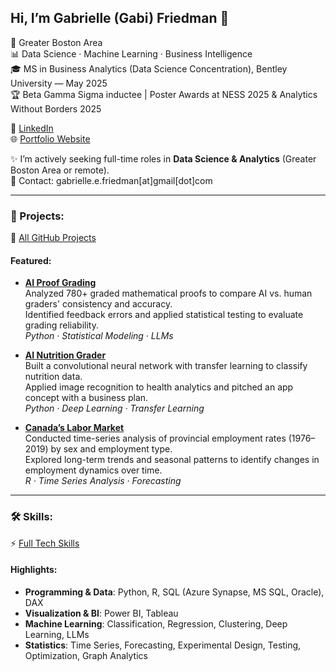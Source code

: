 ## Hi, I’m Gabrielle (Gabi) Friedman 👋

📍 Greater Boston Area  
📊 Data Science · Machine Learning · Business Intelligence   
🎓 MS in Business Analytics (Data Science Concentration), Bentley University — May 2025   
🏆 Beta Gamma Sigma inductee | Poster Awards at NESS 2025 & Analytics Without Borders 2025    

💼 [LinkedIn](https://www.linkedin.com/in/gabriellefriedman)    
🌐 [Portfolio Website](https://gfriedman77.github.io)   


✨ I’m actively seeking full-time roles in **Data Science & Analytics** (Greater Boston Area or remote).  
📧 Contact: gabrielle.e.friedman[at]gmail[dot]com

---

### 🔬 Projects:   
🐙 [All GitHub Projects](https://gfriedman77.github.io/projects/)    

#### Featured:  
- [**AI Proof Grading**](https://gfriedman77.github.io/project/research/)  
  Analyzed 780+ graded mathematical proofs to compare AI vs. human graders' consistency and accuracy.  
  Identified feedback errors and applied statistical testing to evaluate grading reliability.  
  *Python · Statistical Modeling · LLMs*  
  
- [**AI Nutrition Grader**](https://gfriedman77.github.io/project/cnn/)  
  Built a convolutional neural network with transfer learning to classify nutrition data.  
  Applied image recognition to health analytics and pitched an app concept with a business plan.  
  *Python · Deep Learning · Transfer Learning*  

- [**Canada’s Labor Market**](https://gfriedman77.github.io/project/time-series/)  
  Conducted time-series analysis of provincial employment rates (1976–2019) by sex and employment type.    
  Explored long-term trends and seasonal patterns to identify changes in employment dynamics over time.   
  *R · Time Series Analysis · Forecasting*  


---

### 🛠️ Skills:  
⚡ [Full Tech Skills](https://gfriedman77.github.io/skills/)    

#### Highlights:
- **Programming & Data**: Python, R, SQL (Azure Synapse, MS SQL, Oracle), DAX  
- **Visualization & BI**: Power BI, Tableau  
- **Machine Learning**: Classification, Regression, Clustering, Deep Learning, LLMs  
- **Statistics**: Time Series, Forecasting, Experimental Design, Testing, Optimization, Graph Analytics  
